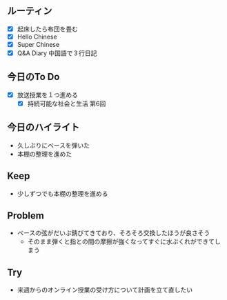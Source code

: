 ## ルーティン
- [x] 起床したら布団を畳む
- [x] Hello Chinese
- [x] Super Chinese
- [x] Q&A Diary 中国語で３行日記
## 今日のTo Do
- [x] 放送授業を１つ進める
	- [x] 持続可能な社会と生活 第6回
## 今日のハイライト
- 久しぶりにベースを弾いた
- 本棚の整理を進めた
## Keep
- 少しずつでも本棚の整理を進める
## Problem
- ベースの弦がだいぶ錆びてきており、そろそろ交換したほうが良さそう
	- そのまま弾くと指との間の摩擦が強くなってすぐに水ぶくれができてしまう
## Try
- 来週からのオンライン授業の受け方について計画を立て直したい
